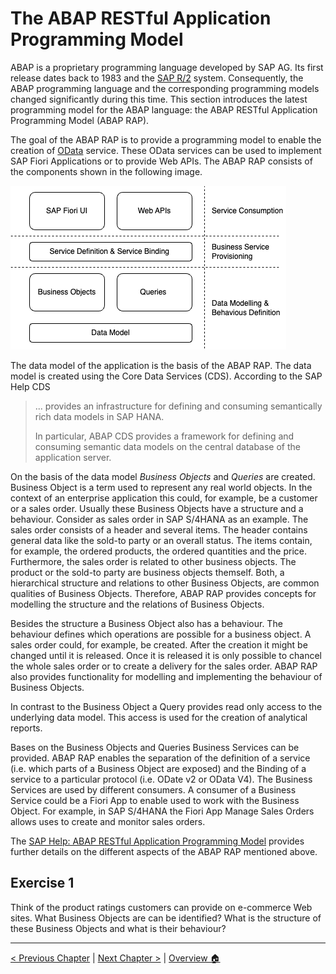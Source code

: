# The ABAP RESTful Application Programming Model

ABAP is a proprietary programming language developed by SAP AG. Its first release dates back to 1983 and the
[SAP R/2](https://en.wikipedia.org/wiki/SAP_R/2) system. Consequently, the ABAP programming language and
the corresponding programming models changed significantly during this time. This section introduces
the latest programming model for the ABAP language: the ABAP RESTful Application Programming Model (ABAP RAP).

The goal of the ABAP RAP is to provide a programming model to enable the creation of [OData](https://www.odata.org/) service.
These OData services can be used to implement SAP Fiori Applications or to provide Web APIs. The ABAP RAP consists of the
components shown in the following image.

![ABAP RAP Components](imgs/abap_rap/rap_components.drawio.png)

The data model of the application is the basis of the ABAP RAP. The data model is created using the Core Data Services (CDS).
According to the SAP Help CDS

> ... provides an infrastructure for defining and consuming semantically rich data models in SAP HANA.
>
> In particular, ABAP CDS provides a framework for defining and consuming semantic data models on the central database of the application server.

On the basis of the data model _Business Objects_ and _Queries_ are created. Business Object is a term used to represent
any real world objects. In the context of an enterprise application this could, for example, be a customer or a sales order.
Usually these Business Objects have a structure and a behaviour. Consider as sales order in SAP S/4HANA as an example.
The sales order consists of a header and several items. The header contains general data like the sold-to party or an overall status.
The items contain, for example, the ordered products, the ordered quantities and the price. Furthermore, the sales order is
related to other business objects. The product or the sold-to party are business objects themself.
Both, a hierarchical structure and relations to other Business Objects, are common qualities of Business Objects. Therefore,
ABAP RAP provides concepts for modelling the structure and the relations of Business Objects.

Besides the structure a Business Object also has a behaviour. The behaviour defines which operations are possible for a
business object. A sales order could, for example, be created. After the creation it might be changed until it is released. Once it
is released it is only possible to chancel the whole sales order or to create a delivery for the sales order. ABAP RAP also provides
functionality for modelling and implementing the behaviour of Business Objects.

In contrast to the Business Object a Query provides read only access to the underlying data model. This access is used
for the creation of analytical reports.

Bases on the Business Objects and Queries Business Services can be provided. ABAP RAP enables the separation of the
definition of a service (i.e. which parts of a Business Object are exposed) and the Binding of a service to a particular
protocol (i.e. ODate v2 or OData V4). The Business Services are used by different consumers. A consumer of a Business Service
could be a Fiori App to enable used to work with the Business Object. For example, in SAP S/4HANA the Fiori App Manage Sales Orders
allows uses to create and monitor sales orders.

The [SAP Help: ABAP RESTful Application Programming Model](https://help.sap.com/docs/ABAP_PLATFORM_NEW/fc4c71aa50014fd1b43721701471913d/289477a81eec4d4e84c0302fb6835035.html?locale=en-US)
provides further details on the different aspects of the ABAP RAP mentioned above.

## Exercise 1

Think of the product ratings customers can provide on e-commerce Web sites. What Business Objects are
can be identified? What is the structure of these Business Objects and what is their behaviour?

---

[< Previous Chapter](./hello_world.md) | [Next Chapter >](./scenario_description.md) | [Overview 🏠](../README.md)
